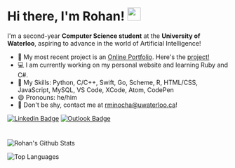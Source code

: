 # Hi there, I'm Rohan! <img src="https://raw.githubusercontent.com/MartinHeinz/MartinHeinz/master/wave.gif" width="30px">

I'm a second-year **Computer Science student** at the **University of Waterloo**, aspiring to advance in the world of Artificial Intelligence!

- 📄 My most recent project is an [Online Portfolio](https://rohanxminocha.github.io/online-resume/). Here's the [project!](https://github.com/rohanxminocha/online-resume)
- 💻 I am currently working on my personal website and learning Ruby and C#.
- 🤹 My Skills: Python, C/C++, Swift, Go, Scheme, R, HTML/CSS, JavaScript, MySQL, VS Code, XCode, Atom, CodePen
- 😄 Pronouns: he/him
- 💬 Don't be shy, contact me at [rminocha@uwaterloo.ca](mailto:rminocha@uwaterloo.ca)!

[![Linkedin Badge](https://img.shields.io/badge/-@rohan.minocha-red?style=flat&logo=Linkedin&logoColor=white&link=https://www.linkedin.com/in/rohanxminocha/)](https://www.linkedin.com/in/rohanxminocha/)
[![Outlook Badge](https://img.shields.io/badge/-rminocha-yellow?style=flat&logo=Microsoft-Outlook&logoColor=white&link=mailto:rminocha@uwaterloo.ca)](mailto:rminocha@uwaterloo.ca)
#

![Rohan's Github Stats](https://github-readme-stats.vercel.app/api?username=rohanxminocha&title_color=ff6961&icon_color=ffdb58&bg_color=1e3d59&text_color=f5f0e1&hide=contribs,issues&count_private=true&show_icons=true&theme=dracula)

![Top Languages](https://github-readme-stats.vercel.app/api/top-langs/?username=rohanxminocha&layout=compact&title_color=ff6961&icon_color=ffdb58&bg_color=1e3d59&text_color=f5f0e1&langs_count=10)

<!--- rohanxminocha/rohanxminocha is a ✨ special ✨ repository because its `README.md` (this file) appears on your GitHub profile. You can click the Preview link to take a look at your changes. --->
